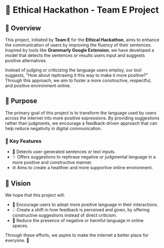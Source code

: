 # 🚀 Ethical Hackathon - Team E Project

## 🌟 Overview

This project, initiated by **Team E** for the **Ethical Hackathon**, aims to enhance the communication of users by improving the fluency of their sentences. Inspired by tools like **Grammarly Google Extension**, we have developed a model that detects the sentences or results users input and suggests positive alternatives.

Instead of judging or criticizing the language users employ, our tool suggests, "How about rephrasing it this way to make it more positive?" Through this approach, we aim to foster a more constructive, respectful, and positive environment online.

## 🎯 Purpose

The primary goal of this project is to transform the language used by users across the internet into more positive expressions. By providing suggestions rather than judgments, we encourage a feedback-driven approach that can help reduce negativity in digital communication.

### 🔑 Key Features
- 📍 Detects user-generated sentences or text inputs.
- ✨ Offers suggestions to rephrase negative or judgmental language in a more positive and constructive manner.
- 🌐 Aims to create a healthier and more supportive online environment.

## 🌈 Vision

We hope that this project will:
- 💬 Encourage users to adopt more positive language in their interactions.
- 💡 Create a shift in how feedback is perceived and given, by offering constructive suggestions instead of direct criticism.
- 🙌 Reduce the presence of negative or harmful language in online spaces.

Through these efforts, we aspire to make the internet a better place for everyone. 💫
